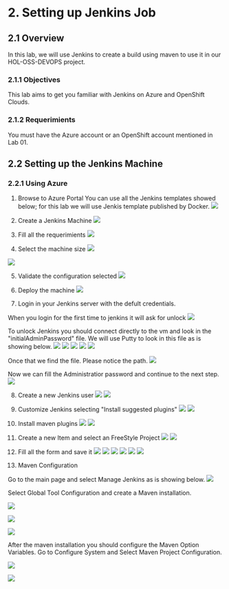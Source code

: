 # 2. Setting up Jenkins Job

## 2.1 Overview
In this lab, we will use Jenkins to create a build using maven to use it in our HOL-OSS-DEVOPS project.

### 2.1.1 Objectives
This lab aims to get you familiar with Jenkins on Azure and OpenShift Clouds.

### 2.1.2 Requerimients
You must have the Azure account or an OpenShift account mentioned in Lab 01.

## 2.2 Setting up the Jenkins Machine
### 2.2.1 Using Azure

1. Browse to Azure Portal
You can use all the Jenkins templates showed below; for this lab we will use Jenkis template published by Docker.
![](./images/2.2.i001.png)

2. Create a Jenkins Machine
![](./images/2.2.i002.png)

3. Fill all the requerimients
![](./images/2.2.i003.png)

4. Select the machine size
![](./images/2.2.i004.png) 

![](./images/2.2.i005.png)

5. Validate the configuration selected
![](./images/2.2.i006.png)

6. Deploy the machine
![](./images/2.2.i008.png)

7. Login in your Jenkins server with the defult credentials.

When you login for the first time to jenkins it will ask for unlock
![](./images/2.2.i009.png)

To unlock Jenkins you should connect directly to the vm and look in the "initialAdminPassword" file. We will use Putty to look in this file as is showing below.
![](./images/2.2.i010.png)
![](./images/2.2.i011.png)
![](./images/2.2.i012.png)
![](./images/2.2.i013.png)
![](./images/2.2.i014.png)

Once that we find the file. Please notice the path.
![](./images/2.2.i015.png)

Now we can fill the Administratior password and continue to the next step.
![](./images/2.2.i016.png)

8. Create a new Jenkins user 
![](./images/2.2.i019.png)
![](./images/2.2.i020.png)

9. Customize Jenkins selecting "Install suggested plugins"
![](./images/2.2.i017.png)
![](./images/2.2.i018.png)

10. Install maven plugins
![](./images/2.2.i022.png)
![](./images/2.2.i023.png)

11. Create a new Item and select an FreeStyle Project
![](./images/2.2.i024.png)
![](./images/2.2.i025.png)

12. Fill all the form and save it
![](./images/2.2.i026.PNG)
![](./images/2.2.i027.PNG)
![](./images/2.2.i028.PNG)
![](./images/2.2.i029.png)
![](./images/2.2.i030.png)
![](./images/2.2.i031.png)

13. Maven Configuration

Go to the main page and select Manage Jenkins as is showing below.
![](./images/2.2.i031.png)

Select Global Tool Configuration and create a Maven installation.

![](./images/2.2.i032.png)

![](./images/2.2.i033.png)

![](./images/2.2.i034.png)

After the maven installation you should configure the Maven Option Variables.
Go to Configure System and Select Maven Project Configuration.

![](./images/2.2.i035.png)

![](./images/2.2.i036.png)

